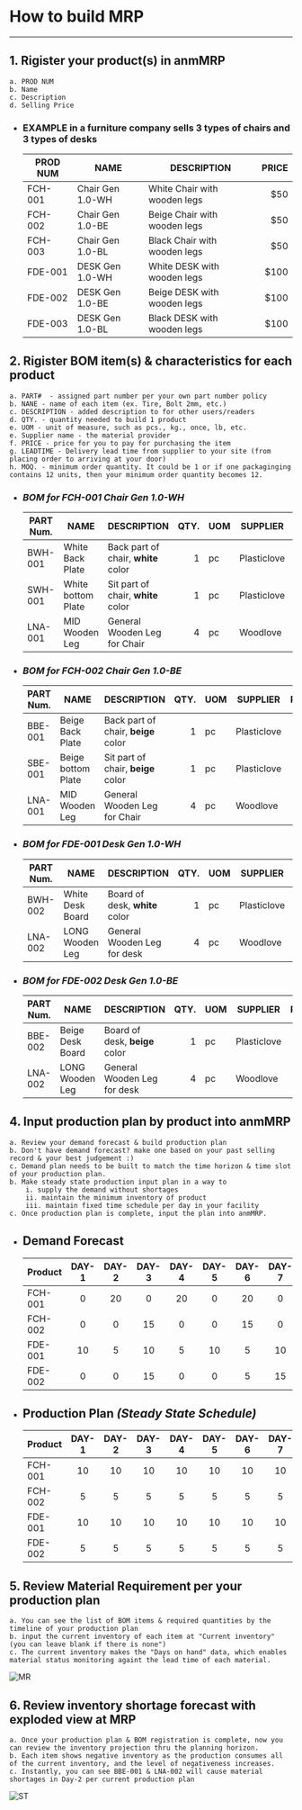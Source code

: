 # How to build MRP

---

## 1. Rigister your product(s) in anmMRP

    a. PROD NUM
    b. Name
    c. Description
    d. Selling Price

- ### EXAMPLE in a furniture company sells 3 types of chairs and 3 types of desks

  | PROD NUM | NAME             | DESCRIPTION                  | PRICE |
  | -------- | ---------------- | ---------------------------- | ----: |
  | FCH-001  | Chair Gen 1.0-WH | White Chair with wooden legs |   $50 |
  | FCH-002  | Chair Gen 1.0-BE | Beige Chair with wooden legs |   $50 |
  | FCH-003  | Chair Gen 1.0-BL | Black Chair with wooden legs |   $50 |
  | FDE-001  | DESK Gen 1.0-WH  | White DESK with wooden legs  |  $100 |
  | FDE-002  | DESK Gen 1.0-BE  | Beige DESK with wooden legs  |  $100 |
  | FDE-003  | DESK Gen 1.0-BL  | Black DESK with wooden legs  |  $100 |

## 2. Rigister BOM item(s) & characteristics for each product

    a. PART#  - assigned part number per your own part number policy
    b. NANE - name of each item (ex. Tire, Bolt 2mm, etc.)
    c. DESCRIPTION - added description to for other users/readers
    d. QTY. - quantity needed to build 1 product
    e. UOM - unit of measure, such as pcs., kg., once, lb, etc.
    e. Supplier name - the material provider
    f. PRICE - price for you to pay for purchasing the item
    g. LEADTIME - Delivery lead time from supplier to your site (from placing order to arriving at your door)
    h. MOQ. - minimum order quantity. It could be 1 or if one packaginging contains 12 units, then your minimum order quantity becomes 12.

- ### _BOM for FCH-001 Chair Gen 1.0-WH_

  | PART Num. | NAME               | DESCRIPTION                         | QTY. | UOM | SUPPLIER    | PRICE | LEADTIME | MOQ |
  | --------- | ------------------ | ----------------------------------- | ---: | --- | ----------- | ----: | -------: | --: |
  | BWH-001   | White Back Plate   | Back part of chair, **white** color |    1 | pc  | Plasticlove |   $10 |  10 days |  25 |
  | SWH-001   | White bottom Plate | Sit part of chair, **white** color  |    1 | pc  | Plasticlove |   $10 |  10 days |  25 |
  | LNA-001   | MID Wooden Leg     | General Wooden Leg for Chair        |    4 | pc  | Woodlove    |  $2.5 |  10 days | 100 |

- ### _BOM for FCH-002 Chair Gen 1.0-BE_

  | PART Num. | NAME               | DESCRIPTION                         | QTY. | UOM | SUPPLIER    | PRICE | LEADTIME | MOQ |
  | --------- | ------------------ | ----------------------------------- | ---: | --- | ----------- | ----: | -------: | --: |
  | BBE-001   | Beige Back Plate   | Back part of chair, **beige** color |    1 | pc  | Plasticlove |   $10 |  10 days |  25 |
  | SBE-001   | Beige bottom Plate | Sit part of chair, **beige** color  |    1 | pc  | Plasticlove |   $10 |  10 days |  25 |
  | LNA-001   | MID Wooden Leg     | General Wooden Leg for Chair        |    4 | pc  | Woodlove    |  $2.5 |  10 days | 100 |

- ### _BOM for FDE-001 Desk Gen 1.0-WH_

  | PART Num. | NAME             | DESCRIPTION                    | QTY. | UOM | SUPPLIER    | PRICE | LEADTIME | MOQ |
  | --------- | ---------------- | ------------------------------ | ---: | --- | ----------- | ----: | -------: | --: |
  | BWH-002   | White Desk Board | Board of desk, **white** color |    1 | pc  | Plasticlove |   $20 |  10 days |  25 |
  | LNA-002   | LONG Wooden Leg  | General Wooden Leg for desk    |    4 | pc  | Woodlove    |  $2.5 |  10 days | 100 |

- ### _BOM for FDE-002 Desk Gen 1.0-BE_
  | PART Num. | NAME             | DESCRIPTION                    | QTY. | UOM | SUPPLIER    | PRICE | LEADTIME | MOQ |
  | --------- | ---------------- | ------------------------------ | ---: | --- | ----------- | ----: | -------: | --: |
  | BBE-002   | Beige Desk Board | Board of desk, **beige** color |    1 | pc  | Plasticlove |   $20 |  10 days |  25 |
  | LNA-002   | LONG Wooden Leg  | General Wooden Leg for desk    |    4 | pc  | Woodlove    |  $2.5 |  10 days | 100 |

## 4. Input production plan by product into anmMRP

    a. Review your demand forecast & build production plan
    b. Don't have demand forecast? make one based on your past selling record & your best judgement :)
    c. Demand plan needs to be built to match the time horizon & time slot of your production plan.
    b. Make steady state production input plan in a way to
        i. supply the demand without shortages
        ii. maintain the minimum inventory of product
        iii. maintain fixed time schedule per day in your facility
    c. Once production plan is complete, input the plan into anmMRP.

- ## Demand Forecast

  | Product | DAY-1 | DAY-2 | DAY-3 | DAY-4 | DAY-5 | DAY-6 | DAY-7 | TOTAL |
  | ------- | :---: | :---: | :---: | :---: | :---: | :---: | :---: | :---: |
  | FCH-001 |   0   |  20   |   0   |  20   |   0   |  20   |   0   |  60   |
  | FCH-002 |   0   |   0   |  15   |   0   |   0   |  15   |   0   |  30   |
  | FDE-001 |  10   |   5   |  10   |   5   |  10   |   5   |  10   |  55   |
  | FDE-002 |   0   |   0   |  15   |   0   |   0   |   5   |  15   |  35   |

- ## Production Plan _(Steady State Schedule)_
  | Product | DAY-1 | DAY-2 | DAY-3 | DAY-4 | DAY-5 | DAY-6 | DAY-7 | TOTAL |
  | ------- | :---: | :---: | :---: | :---: | :---: | :---: | :---: | :---: |
  | FCH-001 |  10   |  10   |  10   |  10   |  10   |  10   |  10   |  70   |
  | FCH-002 |   5   |   5   |   5   |   5   |   5   |   5   |   5   |  35   |
  | FDE-001 |  10   |  10   |  10   |  10   |  10   |  10   |  10   |  70   |
  | FDE-002 |   5   |   5   |   5   |   5   |   5   |   5   |   5   |  35   |

## 5. Review Material Requirement per your production plan

    a. You can see the list of BOM items & required quantities by the timeline of your production plan
    b. input the current inventory of each item at "Current inventory" (you can leave blank if there is none")
    c. The current inventory makes the "Days on hand" data, which enables material status monitoring againt the lead time of each material.

![MR](images/c76acec51e8ef89863564f3c32f775049beb14ff917f01c769016cdf86e20dfa.png)

## 6. Review inventory shortage forecast with exploded view at MRP

    a. Once your production plan & BOM registration is complete, now you can review the inventory projection thru the planning horizon.
    b. Each item shows negative inventory as the production consumes all of the current inventory, and the level of negativeness increases.
    c. Instantly, you can see BBE-001 & LNA-002 will cause material shortages in Day-2 per current production plan

![ST](images/e5b743f78d800c30e72a102e654a11a5d0cffb93fc266e5ff74437648ab2e7d9.png)
